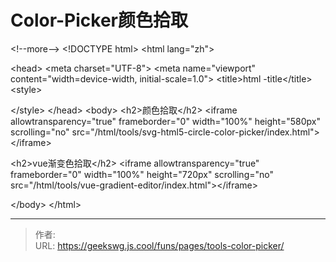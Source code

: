# Color-Picker颜色拾取

&lt;!--more--&gt;
&lt;!DOCTYPE html&gt;
&lt;html lang=&#34;zh&#34;&gt;

&lt;head&gt;
  &lt;meta charset=&#34;UTF-8&#34;&gt;
  &lt;meta name=&#34;viewport&#34; content=&#34;width=device-width, initial-scale=1.0&#34;&gt;
  &lt;title&gt;html -title&lt;/title&gt;
  &lt;style&gt;
    
  &lt;/style&gt;
&lt;/head&gt;
&lt;body&gt;
  &lt;h2&gt;颜色拾取&lt;/h2&gt;
  &lt;iframe allowtransparency=&#34;true&#34; frameborder=&#34;0&#34; width=&#34;100%&#34; height=&#34;580px&#34; scrolling=&#34;no&#34; src=&#34;/html/tools/svg-html5-circle-color-picker/index.html&#34;&gt;&lt;/iframe&gt;

  &lt;h2&gt;vue渐变色拾取&lt;/h2&gt;
  &lt;iframe allowtransparency=&#34;true&#34; frameborder=&#34;0&#34; width=&#34;100%&#34; height=&#34;720px&#34; scrolling=&#34;no&#34; src=&#34;/html/tools/vue-gradient-editor/index.html&#34;&gt;&lt;/iframe&gt;

&lt;/body&gt;
&lt;/html&gt;

---

> 作者:   
> URL: https://geekswg.js.cool/funs/pages/tools-color-picker/  


